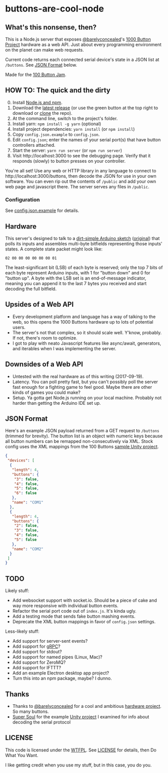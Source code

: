# buttons-are-cool-node

## What's this nonsense, then?

This is a Node.js server that exposes [@barelyconcealed](https://twitter.com/barelyconcealed)'s
[1000 Button Project](http://buttonsare.cool/) hardware as a web API. Just
about every programming environment on the planet can make web requests.

Current code returns each connected serial device's state in a JSON
list at `/buttons`. See [JSON Format](#json-format) below.

Made for the [100 Button Jam](https://itch.io/jam/100-button-game-jam).

## HOW TO: The quick and the dirty

0. Install [Node.js and npm](https://nodejs.org/en/download/current/).
1. Download the [latest release](https://github.com/mildmojo/buttons-are-cool-node/releases) (or use the green button at the top right to download or [clone](https://help.github.com/articles/which-remote-url-should-i-use/) the repo).
2. At the command line, switch to the project's folder.
3. Install yarn: `npm install -g yarn` (optional)
4. Install project dependencies: `yarn install` (or `npm install`)
5. Copy `config.json.example` to `config.json`.
6. Edit `config.json`; enter the names of your serial port(s) that have button
   controllers attached.
7. Start the server: `yarn run server` (or `npm run server`)
8. Visit http://localhost:3000 to see the debugging
   page. Verify that it responds (slowly) to button presses on your controller.

You're all set! Use any web or HTTP library in any language to connect to
http://localhost:3000/buttons, then decode the JSON for use in your own
software. You can even rip out the contents of `/public` and add your own
web page and javascript there. The server serves any files in `/public`.

### Configuration

See [config.json.example](/config.json.example) for details.

## Hardware

This server's designed to talk to a [dirt-simple Arduino sketch](/firmware/100buttons/100buttons.ino)
([original](https://itch.io/jam/100-button-game-jam/topic/140791/code-code-for-the-arduino))
that polls its inputs and assembles multi-byte bitfields representing those
inputs' states. A complete state packet might look like:

```
02 00 00 00 00 00 00 01
```

The least-significant bit (LSB) of each byte is reserved; only the top 7 bits of
each byte represent Arduino inputs, with 1 for "button down" and 0 for "button
up". A byte with the LSB set is an end-of-message indicator, meaning you can
append it to the last 7 bytes you received and start decoding the full bitfield.

## Upsides of a Web API

- Every development platform and language has a way of talking to the web, so
  this opens the 1000 Buttons hardware up to lots of potential users.
- The server's not that complex, so it should scale well. Y'know, probably. If
  not, there's room to optimize.
- I got to play with neato Javascript features like async/await, generators, and
  iterables when I was implementing the server.

## Downsides of a Web API

- Untested with the real hardware as of this writing (2017-09-19).
- Latency. You can poll pretty fast, but you can't possibly poll the server fast
  enough for a fighting game to feel good. Maybe there are other kinds of games
  you could make?
- Setup. Ya gotta get Node.js running on your local machine. Probably not harder
  than getting the Arduino IDE set up.

## JSON Format

Here's an example JSON payload returned from a GET request to `/buttons`
(trimmed for brevity). The button list is an object with numeric keys because
all button numbers can be remapped non-consecutively via XML. Stock config uses
the XML mappings from the 100 Buttons [sample Unity project](https://github.com/supersoulstudio/100ButtonsExample).

```json
{
 "devices": [
  {
   "length": 4,
   "buttons": {
    "3": false,
    "4": false,
    "5": false,
    "6": false
   },
   "name": "COM1"
  },
  {
   "length": 4,
   "buttons": {
    "2": false,
    "3": false,
    "4": false,
    "5": false
   },
   "name": "COM2"
  }
 ]
}
```

## TODO

Likely stuff:

- Add websocket support with socket.io. Should be a piece of cake and way more
  responsive with individual button events.
- Refactor the serial port code out of `index.js`. It's kinda ugly.
- Add a testing mode that sends fake button mashing events.
- Deprecate the XML button mappings in favor of `config.json` settings.

Less-likely stuff:

- Add support for server-sent events?
- Add support for [gRPC](http://grpc.io)?
- Add support for stdout?
- Add support for named pipes (Linux, Mac)?
- Add support for ZeroMQ?
- Add support for IFTTT?
- Add an example Electron desktop app project?
- Turn this into an npm package, maybe? I dunno.

## Thanks

- Thanks to [@barelyconcealed](https://twitter.com/barelyconcealed) for a cool
  and ambitious [hardware project](http://buttonsare.cool). So many buttons.
- [Super Soul](http://supersoul.co) for the example [Unity project](https://github.com/supersoulstudio/100ButtonsExample)
  I examined for info about decoding the serial protocol

## LICENSE

This code is licensed under the [WTFPL](http://www.wtfpl.net/). See
[LICENSE](/LICENSE) for details, then Do What You Want.

I like getting credit when you use my stuff, but in this case, you do you.

